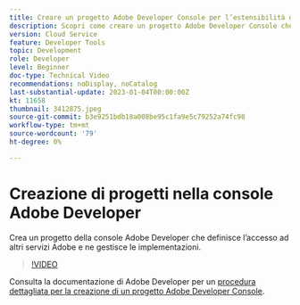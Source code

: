 ```yaml
---
title: Creare un progetto Adobe Developer Console per l’estensibilità della console Frammenti di contenuto
description: Scopri come creare un progetto Adobe Developer Console che definisce l’accesso ad altri servizi Adobe e ne gestisce le implementazioni.
version: Cloud Service
feature: Developer Tools
topic: Development
role: Developer
level: Beginner
doc-type: Technical Video
recommendations: noDisplay, noCatalog
last-substantial-update: 2023-01-04T00:00:00Z
kt: 11658
thumbnail: 3412875.jpeg
source-git-commit: b3e9251bdb18a008be95c1fa9e5c79252a74fc98
workflow-type: tm+mt
source-wordcount: '79'
ht-degree: 0%

---
```



# Creazione di progetti nella console Adobe Developer

Crea un progetto della console Adobe Developer che definisce l’accesso ad altri servizi Adobe e ne gestisce le implementazioni.

>[!VIDEO](https://video.tv.adobe.com/v/3412875?quality=12&learn=on)

Consulta la documentazione di Adobe Developer per un [procedura dettagliata per la creazione di un progetto Adobe Developer Console](https://developer.adobe.com/uix/docs/services/aem-cf-console-admin/extension-development/#create-a-project-in-adobe-developer-console).
